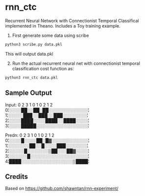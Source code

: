 rnn_ctc
=======

Recurrent Neural Network with Connectionist Temporal Classifical implemented in Theano. Includes a Toy training example.

1) First generate some data using scribe
```sh
python3 scribe.py data.pkl
```
This will output data.pkl

2) Run the actual recurrent neural net with connectionist temporal classification cost function as:
```sh
python3 rnn_ctc data.pkl
```

Sample Output
-------------
Input: 0 2 3 1 0 1 0 2 1 2   
 0¦░░░░██░░██░██░░░░░░░░░░░░░¦  
 1¦░░░░░███░░███░░███░░░░░░░░¦  
 2¦░░░░████░░░░████░░████░░░░¦  
 3¦░░░░█████░░░░░░░░░░░░░░░░░¦  

Predn: 0 2 3 1 0 1 0 2 1 2   
 0¦░░░░█░░░░██░█▓░░░░░░░░░░░░¦  
 1¦░░░░░░░██░░█░░░░███░░░░░░░¦  
 2¦░░░░░█░░░░░░░▒██░░░██▓░░░░¦  
 3¦░░░░░░█░░░░░░░░░░░░░░░░░░░¦  
 4¦████░░░░░░░░░░░░░░░░░▒████¦  

Credits
-------
Based on https://github.com/shawntan/rnn-experiment/
